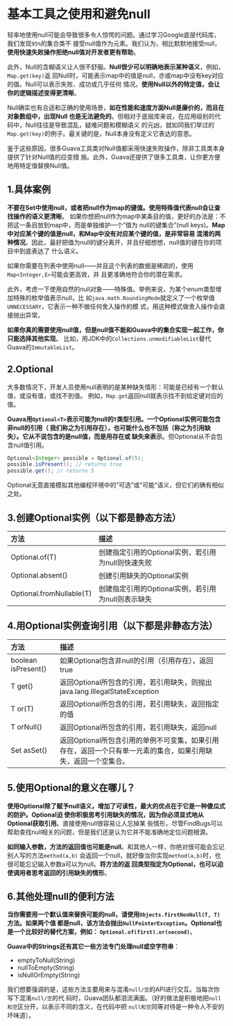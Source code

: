 基本工具之使用和避免null
================================================================================
轻率地使用null可能会导致很多令人惊愕的问题。通过学习Google底层代码库，我们发现`95%`的集合类不
接受null值作为元素。我们认为，相比默默地接受null，**使用快速失败操作拒绝null值对开发者更有帮助**。

此外，Null的含糊语义让人很不舒服。**Null很少可以明确地表示某种语义**，例如，`Map.get(key)`返
回Null时，可能表示map中的值是null，亦或map中没有key对应的值。Null可以表示失败、成功或几乎任何
情况。**使用Null以外的特定值，会让你的逻辑描述变得更清晰**。

Null确实也有合适和正确的使用场景，**如在性能和速度方面Null是廉价的，而且在对象数组中，出现Null
也是无法避免的**。但相对于底层库来说，在应用级别的代码中，Null往往是导致混乱，疑难问题和模糊语义
的元凶，就如同我们举过的`Map.get(key)`的例子。最关键的是，Null本身没有定义它表达的意思。

鉴于这些原因，很多Guava工具类对Null值都采用快速失败操作，除非工具类本身提供了针对Null值的应变措
施。此外，Guava还提供了很多工具类，让你更方便地用特定值替换Null值。

## 1.具体案例
**不要在Set中使用null，或者把null作为map的键值。使用特殊值代表null会让查找操作的语义更清晰**。
如果你想把null作为map中某条目的值，更好的办法是：不把这一条目放到map中，而是单独维护一个”值为
null的键集合”(null keys)。**Map中对应某个键的值是null，和Map中没有对应某个键的值，是非常容易
混淆的两种情况**。因此，最好把值为null的键分离开，并且仔细想想，null值的键在你的项目中到底表达了
什么语义。

如果你需要在列表中使用null——并且这个列表的数据是稀疏的，使用`Map<Integer,E>`可能会更高效，并
且更准确地符合你的潜在需求。

此外，考虑一下使用自然的null对象——特殊值。举例来说，为某个enum类型增加特殊的枚举值表示null，比
如`java.math.RoundingMode`就定义了一个枚举值`UNNECESSARY`，它表示一种不做任何舍入操作的模
式，用这种模式做舍入操作会直接抛出异常。

**如果你真的需要使用null值，但是null值不能和Guava中的集合实现一起工作，你只能选择其他实现**。
比如，用JDK中的`Collections.unmodifiableList`替代Guava的`ImmutableList`。

## 2.Optional
大多数情况下，开发人员使用null表明的是某种缺失情形：可能是已经有一个默认值，或没有值，或找不到值。
例如，`Map.get`返回null就表示找不到给定键对应的值。

**Guava用`Optional<T>`表示可能为null的`T`类型引用。一个Optional实例可能包含非null的引用（
我们称之为引用存在），也可能什么也不包括（称之为引用缺失）。它从不说包含的是null值，而是用存在或
缺失来表示**。但Optional从不会包含null值引用。
```java
Optional<Integer> possible = Optional.of(5);
possible.isPresent(); // returns true
possible.get(); // returns 5
```
Optional无意直接模拟其他编程环境中的”可选”或“可能”语义，但它们的确有相似之处。

## 3.创建Optional实例（以下都是静态方法）
| 方法 | 描述 |
| :---------- | :---------- |
| Optional.of(T) | 创建指定引用的Optional实例，若引用为null则快速失败 |
| Optional.absent() | 创建引用缺失的Optional实例 |
| Optional.fromNullable(T) | 创建指定引用的Optional实例，若引用为null则表示缺失 |

## 4.用Optional实例查询引用（以下都是非静态方法）
| 方法 | 描述 |
| :---------- | :---------- |
| boolean isPresent() | 如果Optional包含非null的引用（引用存在），返回true |
| T get() | 返回Optional所包含的引用，若引用缺失，则抛出java.lang.IllegalStateException |
| T or(T) | 返回Optional所包含的引用，若引用缺失，返回指定的值 |
| T orNull() | 返回Optional所包含的引用，若引用缺失，返回null |
| Set<T> asSet() | 返回Optional所包含引用的单例不可变集，如果引用存在，返回一个只有单一元素的集合，如果引用缺失，返回一个空集合。 |

## 5.使用Optional的意义在哪儿？
**使用Optional除了赋予null语义，增加了可读性，最大的优点在于它是一种傻瓜式的防护。Optional迫
使你积极思考引用缺失的情况，因为你必须显式地从Optional获取引用**。直接使用null很容易让人忘掉某
些情形，尽管FindBugs可以帮助查找null相关的问题，但是我们还是认为它并不能准确地定位问题根源。

**如同输入参数，方法的返回值也可能是null**。和其他人一样，你绝对很可能会忘记别人写的方法`method(a,b)`
会返回一个null，就好像当你实现`method(a,b)`时，也很可能忘记输入参数a可以为null。**将方法的返
回类型指定为Optional，也可以迫使调用者思考返回的引用缺失的情形**。

## 6.其他处理null的便利方法
**当你需要用一个默认值来替换可能的null，请使用`Objects.firstNonNull(T, T)`方法。如果两个值
都是null，该方法会抛出`NullPointerException`。Optional也是一个比较好的替代方案，例如：
`Optional.of(first).or(second)`**。

**Guava中的Strings还有其它一些方法专门处理null或空字符串**：
+ emptyToNull(String)
+ nullToEmpty(String)
+ isNullOrEmpty(String)

我们想要强调的是，这些方法主要用来与混淆`null/空`的API进行交互。当每次你写下混淆`null/空`的代
码时，Guava团队都泪流满面。（好的做法是积极地把`null和空`区分开，以表示不同的含义，在代码中把
`null和空`同等对待是一种令人不安的坏味道）。









